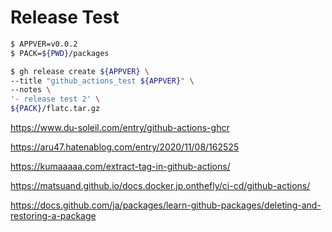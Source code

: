 # Release Test

```bash
$ APPVER=v0.0.2
$ PACK=${PWD}/packages

$ gh release create ${APPVER} \
--title "github_actions_test ${APPVER}" \
--notes \
'- release test 2' \
${PACK}/flatc.tar.gz
```

https://www.du-soleil.com/entry/github-actions-ghcr

https://aru47.hatenablog.com/entry/2020/11/08/162525

https://kumaaaaa.com/extract-tag-in-github-actions/

https://matsuand.github.io/docs.docker.jp.onthefly/ci-cd/github-actions/

https://docs.github.com/ja/packages/learn-github-packages/deleting-and-restoring-a-package
